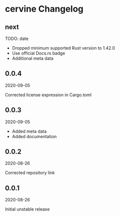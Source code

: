 # cervine Changelog

## next

TODO: date

* Dropped minimum supported Rust version to 1.42.0
* Use official Docs.rs badge
* Additional meta data

## 0.0.4

2020-09-05

Corrected license expression in Cargo.toml

## 0.0.3

2020-09-05

* Added meta data
* Added documentation

## 0.0.2

2020-08-26

Corrected repository link

## 0.0.1

2020-08-26

Initial unstable release

